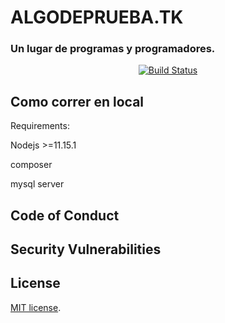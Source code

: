 # ALGODEPRUEBA.TK

### Un lugar de programas y programadores.
<p align="center">
<a href="https://travis-ci.org/laravel/framework"><img src="https://travis-ci.org/laravel/framework.svg" alt="Build Status"></a>
</p>


## Como correr en local
Requirements:
    
Nodejs >=11.15.1

composer

mysql server



## Code of Conduct



## Security Vulnerabilities


## License
[MIT license](https://opensource.org/licenses/MIT).
